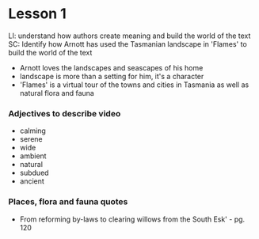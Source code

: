 # Lesson 1

LI: understand how authors create meaning and build the world of the text
SC: Identify how Arnott has used the Tasmanian landscape in 'Flames' to build the world of the text

- Arnott loves the landscapes and seascapes of his home
- landscape is more than a setting for him, it's a character
- 'Flames' is a virtual tour of the towns and cities in Tasmania as well as natural flora and fauna

### Adjectives to describe video
- calming
- serene
- wide
- ambient
- natural
- subdued
- ancient

### Places, flora and fauna quotes
- From reforming by-laws to clearing willows from the South Esk' - pg. 120